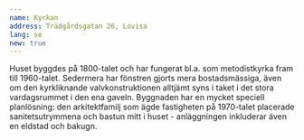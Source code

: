 ```yaml
---
name: Kyrkan
address: Trädgårdsgatan 26, Lovisa
lang: se
new: true
---
```

Huset byggdes på 1800-talet och har fungerat bl.a. som metodistkyrka fram till 1960-talet. Sedermera har fönstren gjorts 
mera bostadsmässiga, även om den kyrkliknande valvkonstruktionen alltjämt syns i taket i det stora vardagsrummet i den 
ena gaveln. Byggnaden har en mycket speciell planlösning: den arkitektfamilj som ägde fastigheten på 1970-talet placerade 
sanitetsutrymmena och bastun mitt i huset - anläggningen inkluderar även en eldstad och bakugn.